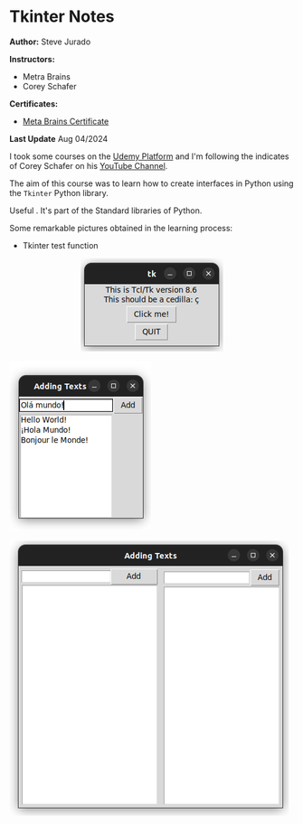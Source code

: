 # Tkinter Notes

**Author:** Steve Jurado

**Instructors:**
- Metra Brains
- Corey Schafer

**Certificates:**
- [Meta Brains Certificate](./assets/certicates/Certificate_MetaBrains.jpg)

**Last Update** Aug 04/2024

I took some courses on the [Udemy Platform](https://www.udemy.com/) and I'm following the indicates of Corey Schafer on his [YouTube Channel](https://www.youtube.com/watch?v=epDKamC-V-8). 

The aim of this course was to learn how to create interfaces in Python using the `Tkinter` Python library.

Useful . It's part of the Standard libraries of Python.

Some remarkable pictures obtained in the learning process:

- Tkinter test function

<p align="center">
  <img src="./assets/imgs/tkinter_test.png">
</p>

![](./assets/imgs/first_tkinter.png)

![](./assets/imgs/second_tkinter.png)
